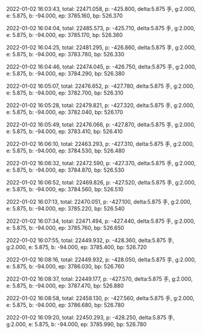 2022-01-02 16:03:43, total: 22471.058, p: -425.800, delta:5.875 手, g:2.000, e: 5.875, b: -94.000, ep: 3785.160, bp: 526.370

2022-01-02 16:04:04, total: 22485.573, p: -425.710, delta:5.875 手, g:2.000, e: 5.875, b: -94.000, ep: 3785.170, bp: 526.360

2022-01-02 16:04:25, total: 22481.295, p: -426.860, delta:5.875 手, g:2.000, e: 5.875, b: -94.000, ep: 3783.780, bp: 526.330

2022-01-02 16:04:46, total: 22474.045, p: -426.750, delta:5.875 手, g:2.000, e: 5.875, b: -94.000, ep: 3784.290, bp: 526.380

2022-01-02 16:05:07, total: 22476.652, p: -427.780, delta:5.875 手, g:2.000, e: 5.875, b: -94.000, ep: 3782.700, bp: 526.310

2022-01-02 16:05:28, total: 22479.821, p: -427.320, delta:5.875 手, g:2.000, e: 5.875, b: -94.000, ep: 3782.040, bp: 526.170

2022-01-02 16:05:49, total: 22476.066, p: -427.870, delta:5.875 手, g:2.000, e: 5.875, b: -94.000, ep: 3783.410, bp: 526.410

2022-01-02 16:06:10, total: 22463.293, p: -427.310, delta:5.875 手, g:2.000, e: 5.875, b: -94.000, ep: 3784.530, bp: 526.480

2022-01-02 16:06:32, total: 22472.590, p: -427.370, delta:5.875 手, g:2.000, e: 5.875, b: -94.000, ep: 3784.870, bp: 526.530

2022-01-02 16:06:52, total: 22469.826, p: -427.520, delta:5.875 手, g:2.000, e: 5.875, b: -94.000, ep: 3784.560, bp: 526.510

2022-01-02 16:07:13, total: 22470.051, p: -427.100, delta:5.875 手, g:2.000, e: 5.875, b: -94.000, ep: 3785.220, bp: 526.540

2022-01-02 16:07:34, total: 22471.494, p: -427.440, delta:5.875 手, g:2.000, e: 5.875, b: -94.000, ep: 3785.760, bp: 526.650

2022-01-02 16:07:55, total: 22449.932, p: -428.360, delta:5.875 手, g:2.000, e: 5.875, b: -94.000, ep: 3785.400, bp: 526.720

2022-01-02 16:08:16, total: 22449.932, p: -428.050, delta:5.875 手, g:2.000, e: 5.875, b: -94.000, ep: 3786.030, bp: 526.760

2022-01-02 16:08:37, total: 22449.177, p: -427.570, delta:5.875 手, g:2.000, e: 5.875, b: -94.000, ep: 3787.470, bp: 526.880

2022-01-02 16:08:58, total: 22458.130, p: -427.560, delta:5.875 手, g:2.000, e: 5.875, b: -94.000, ep: 3786.680, bp: 526.780

2022-01-02 16:09:20, total: 22450.293, p: -428.250, delta:5.875 手, g:2.000, e: 5.875, b: -94.000, ep: 3785.990, bp: 526.780